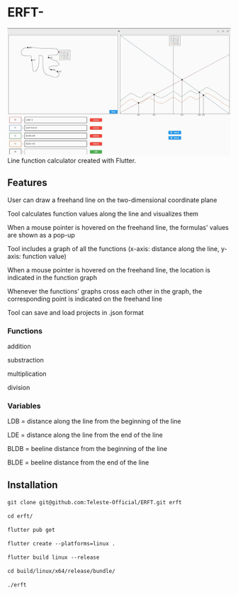 # ERFT-
![Screenshot](https://github.com/Teleste-Official/ERFT/blob/main/screenshot.jpg)
Line function calculator created with Flutter.

## Features
User can draw a freehand line on the two-dimensional coordinate plane

Tool calculates function values along the line and visualizes them

When a mouse pointer is hovered on the freehand line, the formulas' values are shown as a pop-up​

Tool includes a graph of all the functions (x-axis: distance along the line, y-axis: function value)​

When a mouse pointer is hovered on the freehand line, the location is indicated in the function graph​

Whenever the functions' graphs cross each other in the graph, the corresponding point is indicated on the freehand line​

Tool can save and load projects in .json format


### Functions
addition

substraction

multiplication

division

### Variables
LDB = distance along the line from the beginning of the line​

LDE = distance along the line from the end of the line​

BLDB = beeline distance from the beginning of the line​

BLDE = beeline distance from the end of the line​

## Installation
`git clone git@github.com:Teleste-Official/ERFT.git erft`

`cd erft/`

`flutter pub get`

`flutter create --platforms=linux .`

`flutter build linux --release`

`cd build/linux/x64/release/bundle/`

`./erft`



